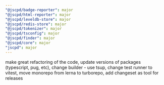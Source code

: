 ```yaml
---
"@jscpd/badge-reporter": major
"@jscpd/html-reporter": major
"@jscpd/leveldb-store": major
"@jscpd/redis-store": major
"@jscpd/tokenizer": major
"@jscpd/tsconfig": major
"@jscpd/finder": major
"@jscpd/core": major
"jscpd": major
---
```


make great refactoring of the code, update versions of packages (typescript, pug, etc), change builder - use tsup, change test runner to vitest, move monorepo from lerna to turborepo, add changeset as tool for releases
